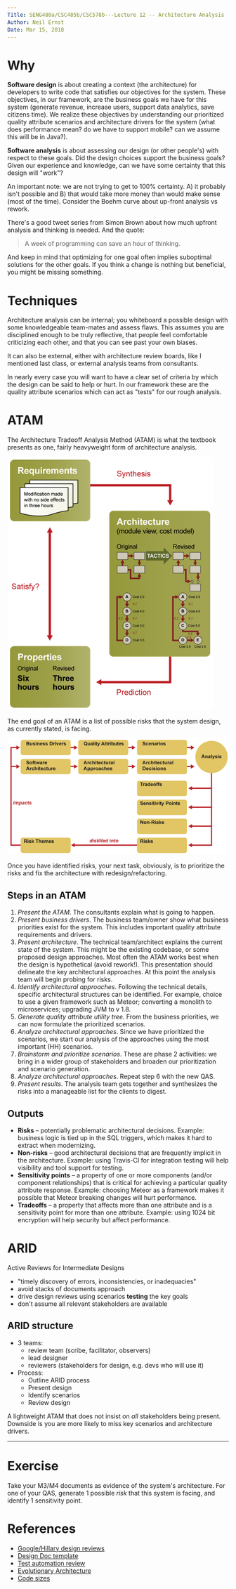 ```yaml
---
Title: SENG480a/CSC485b/CSC578b---Lecture 12 -- Architecture Analysis
Author: Neil Ernst
Date: Mar 15, 2018
---
```


# Why

**Software design** is about creating a context (the architecture) for developers to write code that satisfies our objectives for the system. These objectives, in our framework, are the business goals we have for this system (generate revenue, increase users, support data analytics, save citizens time). We realize these objectives by understanding our prioritized quality attribute scenarios and architecture drivers for the system (what does performance mean? do we have to support mobile? can we assume this will be in Java?). 

**Software analysis** is about assessing our design (or other people's) with respect to these goals. Did the design choices support the business goals? Given our experience and knowledge, can we have some certainty that this design will "work"?

An important note: we are not trying to get to 100% certainty. A) it probably isn't possible and B) that would take more money than would make sense (most of the time). Consider the Boehm curve about up-front analysis vs rework.

There's a good tweet series from Simon Brown about how much upfront analysis and thinking is needed. And the quote:
> A week of programming can save an hour of thinking.

And keep in mind that optimizing for one goal often implies suboptimal solutions for the other goals. If you think a change is nothing but beneficial, you might be missing something.

# Techniques
Architecture analysis can be internal; you whiteboard a possible design with some knowledgeable team-mates and assess flaws. This assumes you are disciplined enough to be truly reflective, that people feel comfortable criticizing each other, and that you can see past your own biases.

It can also be external, either with architecture review boards, like I mentioned last class, or external analysis teams from consultants. 

In nearly every case you will want to have a clear set of criteria by which the design can be said to help or hurt. In our framework these are the quality attribute scenarios which can act as "tests" for our rough analysis.

# ATAM
The Architecture Tradeoff Analysis Method (ATAM) is what the textbook presents as one, fairly heavyweight form of architecture analysis. 

![](img/analysis-steps.png)

The end goal of an ATAM is a list of possible risks that the system design, as currently stated, is facing. 

![](img/atam-workflow.png)

Once you have identified risks, your next task, obviously, is to prioritize the risks and fix the architecture with redesign/refactoring.

## Steps in an ATAM
1.  *Present the ATAM*. The consultants explain what is going to happen.
2.  *Present business drivers*. The business team/owner show what business priorities exist for the system. This includes important quality attribute requirements and drivers.
3.  *Present architecture*. The technical team/architect explains the current state of the system. This might be the existing codebase, or some proposed design approaches. Most often the ATAM works best when the design is hypothetical (avoid rework!). This presentation should delineate the key architectural approaches. At this point the analysis team will begin probing for risks. 
4.  *Identify architectural approaches*. Following the technical details, specific architectural structures can be identified. For example, choice to use a given framework such as Meteor; converting a monolith to microservices; upgrading JVM to v 1.8.
5.  *Generate quality attribute utility tree.* From the business priorities, we can now formulate the prioritized scenarios. 
6.  *Analyze architectural approaches*. Since we have prioritized the scenarios, we start our analysis of the approaches using the most important (HH) scenarios. 
7.  *Brainstorm and prioritize scenarios*. These are phase 2 activities: we bring in a wider group of stakeholders and broaden our prioritization and scenario generation.
8.  *Analyze architectural approache*s. Repeat step 6 with the new QAS.
9.  *Present results*. The analysis team gets together and synthesizes the risks into a manageable list for the clients to digest.

## Outputs

- **Risks** – potentially problematic architectural decisions. Example: business logic is tied up in the SQL triggers, which makes it hard to extract when modernizing.
- **Non-risks** – good architectural decisions that are frequently implicit in the architecture. Example: using Travis-CI for integration testing will help visibility and tool support for testing.
- **Sensitivity points** – a property of one or more components (and/or component relationships) that is critical for achieving a particular quality attribute response. Example: choosing Meteor as a framework makes it possible that Meteor breaking changes will hurt performance.
- **Tradeoffs** – a property that affects more than one attribute and is a sensitivity point for more than one attribute. Example: using 1024 bit encryption will help security but affect performance.

# ARID
Active Reviews for Intermediate Designs

* "timely discovery of errors, inconsistencies, or inadequacies"
* avoid stacks of documents approach 
* drive design reviews using scenarios **testing** the key goals
* don't assume all relevant stakeholders are available

## ARID structure
* 3 teams: 
	* review team (scribe, facilitator, observers)
	* lead designer
	* reviewers (stakeholders for design, e.g. devs who will use it)
* Process:
	* Outline ARID process 
	* Present design
	* Identify scenarios
	* Review design

A lightweight ATAM that does not insist on *all* stakeholders being present. Downside is you are more likely to miss key scenarios and architecture drivers.

---
# Exercise

Take your M3/M4 documents as evidence of the system's architecture. For one of your QAS, generate 1 possible *risk* that this system is facing, and identify 1 sensitivity point.


# References
- [Google/Hillary design reviews](https://medium.com/git-out-the-vote/strengthening-products-and-teams-with-technical-design-reviews-ae6a1bec5216)
- [Design Doc template](https://docs.google.com/document/d/1uMHzRsEDZb_p9xfFGerCVhr-0mAi-d-OFY4jJi0dYk4/edit)
- [Test automation review](https://msdn.microsoft.com/en-us/library/ff521647.aspx)
- [Evolutionary Architecture](https://www.oreilly.com/ideas/neal-ford-on-evolutionary-architecture)
- [Code sizes](https://informationisbeautiful.net/visualizations/million-lines-of-code/)